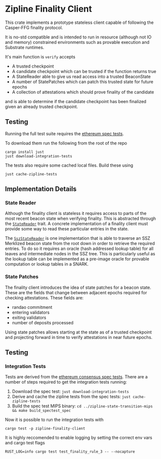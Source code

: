 # Zipline Finality Client

This crate implements a prototype stateless client capable of following the Casper-FFG finality protocol.

It is no-std compatible and is intended to run in resource (although not IO and memory) constrained environments such as provable execution and Substrate runtimes.

It's main function is `verify` accepts

- A trusted checkpoint
- A candidate checkpoint which can be trusted if the function returns true
- A StateReader able to give us read access into a trusted BeaconState
- A number of StatePatches which can patch this trusted state for future epochs
- A collection of attestations which should prove finality of the candidate

and is able to determine if the candidate checkpoint has been finalized given an already trusted checkpoint.

## Testing

Running the full test suite requires the [ethereum spec tests](https://github.com/ethereum/consensus-spec-tests).

To download them run the following from the root of the repo
```shell
cargo install just
just download-integration-tests
```

The tests also require some cached local files. Build these using

```shell
just cache-zipline-tests
```

## Implementation Details
### State Reader

Although the finality client is stateless it requires access to parts of the most recent beacon state when verifying finality. This is abstracted through the [`StateReader`](./src/state_reader.rs) trait. A concrete implementation of a finality client must provide some way to read these particular entries in the state.

The [`SszStateReader`](./src/ssz_state_reader.rs) is one implementation that is able to traverse an SSZ Merklized beacon state from the root down in order to retrieve the required entries. To do so it requires an oracle (hash addressed lookup table) for all leaves and intermediate nodes in the SSZ tree. This is particularly useful as the lookup table can be implemented as a pre-image oracle for provable computation or lookup tables in a SNARK.

### State Patches

The finality client introduces the idea of state patches for a beacon state. These are the fields that change between adjacent epochs required for checking attestations. These fields are:
- randao commitment
- entering validators
- exiting validators
- number of deposits processed

Using state patches allows starting at the state as of a trusted checkpoint and projecting forward in time to verify attestations in near future epochs.
## Testing

### Integration Tests

Tests are derived from the [ethereum consensus spec tests](https://github.com/ethereum/consensus-spec-tests/). There are a number of steps required to get the integration tests running:

1. Download the spec test: `just download-integration-tests`
2. Derive and cache the zipline tests from the spec tests: `just cache-zipline-tests`
3. Build the spec test MIPS binary: `cd ../zipline-state-transition-mips && make build_spectest_spec`

Now it is possible to run the integration tests with

`cargo test -p zipline-finality-client`

It is highly reccomended to enable logging by setting the correct env vars and cargo test flags

`RUST_LOG=info cargo test test_finality_rule_3 -- --nocapture`
